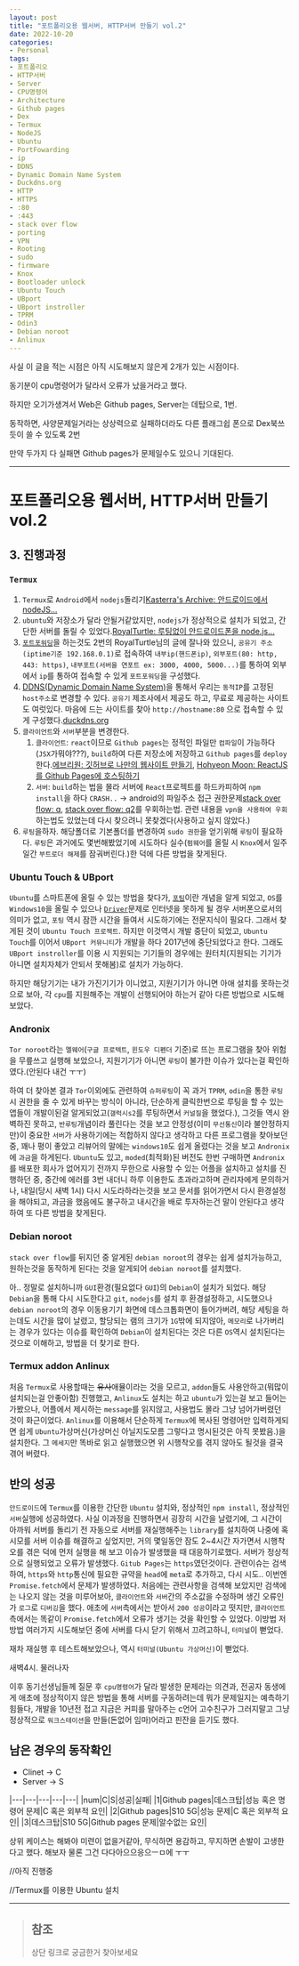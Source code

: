 ```yaml
---
layout: post
title: "포트폴리오용 웹서버, HTTP서버 만들기 vol.2"
date: 2022-10-20
categories:
- Personal
tags:
- 포트폴리오
- HTTP서버
- Server
- CPU명령어
- Architecture
- Github pages
- Dex
- Termux
- NodeJS
- Ubuntu
- PortFowarding
- ip
- DDNS
- Dynamic Domain Name System
- Duckdns.org
- HTTP
- HTTPS
- :80
- :443
- stack over flow
- porting
- VPN
- Rooting
- sudo
- firmware
- Knox
- Bootloader unlock
- Ubuntu Touch
- UBport
- UBport instroller
- TPRM
- Odin3
- Debian noroot
- Anlinux
---
```


사실 이 글을 적는 시점은 아직 시도해보지 않은게 2개가 있는 시점이다.

동기분이 cpu명령어가 달라서 오류가 났을거라고 했다.

하지만 오기가생겨서 Web은 Github pages, Server는 데탑으로, 1번.

동작하면, 사양문제일거라는 상상력으로 실패하더라도 다른 플래그쉽 폰으로 Dex북쓰듯이 쓸 수 있도록 2번

만약 두가지 다 실패면 Github pages가 문제일수도 있으니 기대된다.

---

# 포트폴리오용 웹서버, HTTP서버 만들기 vol.2

## 3. 진행과정

### `Termux`

1. `Termux`로 `Android`에서 `nodejs`돌리기[Kasterra's Archive: 안드로이드에서 nodeJS...](https://kasterra.github.io/setting-nodejs-in-android/)
2. `ubuntu`와 저장소가 달라 안될거같았지만, `nodejs`가 정상적으로 설치가 되었고, 간단한 서버를 돌릴 수 있었다.[RoyalTurtle: 루팅없이 안드로이드폰을 node.js...](https://royalturtles.tistory.com/5)
3. [`포트포워딩`](https://ko.wikipedia.org/wiki/%ED%8F%AC%ED%8A%B8_%ED%8F%AC%EC%9B%8C%EB%94%A9)을 하는것도 2번의 RoyalTurtle님의 글에 잘나와 있으니, `공유기 주소(iptime기준 192.168.0.1)`로 접속하여 `내부ip(핸드폰ip)`, `외부포트(80: http, 443: https)`, `내부포트(서버을 연포트 ex: 3000, 4000, 5000...)`를 통하여 외부에서 `ip`를 통하여 접속할 수 있게 `포트포워딩`을 구성했다.
4. [DDNS(Dynamic Domain Name System)](https://namu.wiki/w/DNS#s-2.3)을 통해서 우리는 `동적IP`를 고정된 `host주소`로 변경할 수 있다. `공유기` 제조사에서 제공도 하고, 무료로 제공하는 사이트도 여럿있다. 마음에 드는 사이트를 찾아 `http://hostname:80` 으로 접속할 수 있게 구성했다.[duckdns.org](https://www.duckdns.org/domains)
5. `클라이언트`와 `서버`부분을 변경한다.
   1. `클라이언트`: `react`이므로 `Github pages`는 정적인 파일만 `컴파일`이 가능하다(`JSX`가뭐야???), `build`하여 다른 저장소에 저장하고 `Github pages`를 `deploy`한다.[에브리원: 깃허브로 나만의 웹사이트 만들기](https://brunch.co.kr/@everiwon/42), [Hohyeon Moon: ReactJS를 Github Pages에 호스팅하기](https://www.hohyeonmoon.com/blog/react-js-github-pages-deploy/)
   2. `서버`: `build`하는 법을 몰라 서버에 `React`프로젝트를 하드카피하여 `npm install`을 하다 `CRASH..` -> android의 파일주소 접근 권한문제[stack over flow: q](https://stackoverflow.com/questions/61943494/how-can-i-install-npm-on-termux), [stack over flow: q2](https://stackoverflow.com/questions/73307285/termux-npm-err-error-eperm-operation-not-permitted-symlink)를 우회하는법. 관련 내용을 `vpn을 사용하여 우회`하는법도 있었는데 다시 찾으려니 못찾겠다(사용하고 싶지 않았다.)
6. `루팅`을하자. 해당폴더로 기본폴더를 변경하여 `sudo 권한`을 얻기위해 `루팅`이 필요하다. `루팅`은 과거에도 몇번해봤었기에 시도하다 실수(`펌웨어`를 올릴 시 `Knox`에서 일주일간 `부트로더 해제`를 잠궈버린다.)한 덕에 다른 방법을 찾게된다.

### Ubuntu Touch & UBport

`Ubuntu`를 스마트폰에 올릴 수 있는 방법을 찾다가, [`포팅`](https://namu.wiki/w/%ED%8F%AC%ED%8C%85)이란 개념을 알게 되었고, `OS`를 `Windows10`을 올릴 수 있으나 [`Driver`](https://namu.wiki/w/%EB%94%94%EB%B0%94%EC%9D%B4%EC%8A%A4%20%EB%93%9C%EB%9D%BC%EC%9D%B4%EB%B2%84)문제로 인터넷을 못하게 될 경우 서버폰으로서의 의미가 없고, `포팅` 역시 잠깐 시간을 들여서 시도하기에는 전문지식이 필요다. 그래서 찾게된 것이 `Ubuntu Touch 프로젝트`. 하지만 이것역시 개발 중단이 되었고, `Ubuntu Touch`를 이어서 `UBport 커뮤니티`가 개발을 하다 2017년에 중단되었다고 한다. 그래도 `UBport instroller`를 이용 시 지원되는 기기들의 경우에는 원터치(지원되는 기기가 아니면 설치자체가 안되서 못해봄)로 설치가 가능하다.

하지만 해당기기는 내가 가진기기가 이니었고, 지원기기가 아니면 아애 설치를 못하는것으로 보아, 각 `cpu`를 지원해주는 개발이 선행되어야 하는거 같아 다른 방법으로 시도해 보았다.

### Andronix

`Tor noroot`라는 `멜웨어`(`구글 프로텍트`, `윈도우 디펜더` 기준)로 뜨는 프로그램을 찾아 위험을 무릎쓰고 실행해 보았으나, 지원기기가 아니면 `루팅`이 불가한 이슈가 있다는걸 확인하였다.(안된다 내건 ㅜㅜ)

하여 더 찾아본 결과 `Tor`이외에도 관련하여 `슈퍼루팅`이 꼭 과거 `TPRM`, `odin`을 통한 `루팅` 시 권한을 줄 수 있게 바꾸는 방식이 아니라, 단순하게 클릭한번으로 루팅을 할 수 있는 앱들이 개발이된걸 알게되었고(`갤럭시s2`를 루팅하면서 `커널질`을 했었다.), 그것들 역시 완벽하진 못하고, `반루팅`개념이라 풀린다는 것을 보고 안정성(이미 `무선통신`이라 불안정하지만)이 중요한 `서버`가 사용하기에는 적합하지 않다고 생각하고 다른 프로그램을 찾아보던 중, 꽤나 평이 좋았고 리뷰어의 말에는 `windows10`도 쉽게 올렸다는 것을 보고 `Andronix`에 `과금`을 하게된다. `Ubuntu`도 있고, `moded`(최적화)된 버전도 한번 구매하면 `Andronix`를 배포한 회사가 없어지기 전까지 무한으로 사용할 수 있는 어플을 설치하고 설치를 진행하던 중, 중간에 에러를 3번 내더니 하루 이용한도 초과라고하며 관리자에게 문의하거나, 내일(당시 새벽 1시) 다시 시도라하라는것을 보고 문서를 읽어가면서 다시 환경설정을 해야되고, 과금을 했음에도 불구하고 내시간을 배로 투자하는건 말이 안된다고 생각하여 또 다른 방법을 찾게된다.

### Debian noroot

`stack over flow`를 뒤지던 중 알게된 `debian noroot`의 경우는 쉽게 설치가능하고, 원하는것을 동작하게 된다는 것을 알게되어 `debian noroot`를 설치했다.

아.. 정말로 설치하니까 `GUI`환경(필요없다 `GUI`)의 `Debian`이 설치가 되었다. 해당 `Debian`을 통해 다시 시도한다고 `git`, `nodejs`를 설치 후 환경설정하고, 시도했으나 `debian noroot`의 경우 이동용기기 화면에 데스크톱화면이 들어가버려, 해당 세팅을 하는데도 시간을 많이 날렸고, 할당되는 램의 크기가 `1G`밖에 되지않아, `메모리`로 나가버리는 경우가 있다는 이슈를 확인하여 `Debian`이 설치된다는 것은 다른 `OS`역시 설치된다는 것으로 이해하고, 방법을 더 찾기로 한다.

### Termux addon Anlinux

처음 `Termux`로 사용할때는 ~~유사~~애뮬이라는 것을 모르고, `addon`들도 사용안하고(뭐많이 설치되는걸 안좋아함) 진행했고, `Anlinux`도 설치는 하고 `ubuntu`가 있는걸 보고 들어는 가봤으나, 어플에서 제시하는 `message`를 읽지않고, 사용법도 몰라 그냥 넘어가버렸던 것이 화근이었다. `Anlinux`를 이용해서 단순하게 `Termux`에 복사된 명령어만 입력하게되면 쉽게 `Ubuntu`가상머신(가상머신 아닐지도모름 그렇다고 명시된것은 아직 못봤음.)을 설치한다. 그 `메세지`만 똑바로 읽고 실행했으면 위 시행착오를 겪지 않아도 될것을 결국 겪어 버렸다.

## 반의 성공

`안드로이드`에 `Termux`를 이용한 간단한 `Ubuntu` 설치와, 정상적인 `npm install`, 정상적인 `서버`실행에 성공하였다. 사실 이과정을 진행하면서 굉장히 시간을 날렸기에, 그 시간이 아까워 서버를 돌리기 전 자동으로 서버를 재실행해주는 `library`를 설치하여 나중에 혹시모를 서버 이슈를 해결하고 싶었지만, 거의 몇일동안 잠도 2~4시간 자가면서 시행착오를 겪은 덕에 먼저 실행을 해 보고 이슈가 발생했을 때 대응하기로했다. 서버가 정상적으로 실행되었고 오류가 발생했다. `Gitub Pages`는 `https`였던것이다. 관련이슈는 검색하여, `https`와 `http`통신에 필요한 규약을 `head`에 `meta`로 추가하고, 다시 시도.. 이번엔 `Promise.fetch`에서 문제가 발생하였다. 처음에는 관련사항을 검색해 보았지만 검색에는 나오지 않는 것을 미루어보아, `클라이언트`와 `서버`간의 주소값을 수정하며 생긴 오류인가 `로그`로 `디버깅`을 했다. 애초에 `서버`측에서는 받아서 `200 성공`이라고 떳지만, `클라이언트`측에서는 똑같이 `Promise.fetch`에서 오류가 생기는 것을 확인할 수 있었다. 이방법 저방법 여러가지 시도해보던 중에 서버를 다시 닫기 위해서 끄려고하니, `터미널`이 뻗었다.

재차 재실행 후 테스트해보았으나, 역시 `터미널(Ubuntu 가상머신)`이 뻗었다.

새벽4시. 물러나자

이후 동기선생님들께 질문 후 `cpu명령어`가 달라 발생한 문제라는 의견과, 전공자 동생에게 애초에 정상적이지 않은 방법을 통해 서버를 구동하려는데 뭐가 문제일지는 예측하기 힘들다, 개발을 10년전 접고 지금은 커피를 말아주는 c언어 고수친구가 그러지말고 그냥 정상적으로 `워크스테이션`을 만들(돈없어 임마)어라고 핀잔을 듣기도 했다.

## 남은 경우의 동작확인

- Clinet -> C
- Server -> S

|---|---|---|---|---|
|num|C|S|성공|실패|
|1|Github pages|데스크탑|성능 혹은 명령어 문제|C 혹은 외부적 요인|
|2|Github pages|S10 5G|성능 문제|C 혹은 외부적 요인|
|3|데스크탑|S10 5G|Github pages 문제|알수없는 요인|

상위 케이스는 해봐야 미련이 없을거같아, 무식하면 용감하고, 무지하면 손발이 고생한다고 했다. 해보자 물론 그건 다다아으으응으ㅡㅁ에 ㅜㅜ

//아직 진행중

//Termux를 이용한 Ubuntu 설치

---

> ## 참조
>
> 상단 링크로 궁금한거 찾아보세요